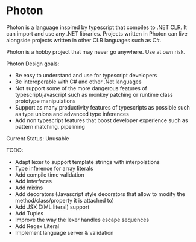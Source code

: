 # Photon

Photon is a language inspired by typescript that compiles to .NET CLR. It can import and use any .NET libraries.
Projects written in Photon can live alongside projects written in other CLR languages such as C#.

Photon is a hobby project that may never go anywhere. Use at own risk.

Photon Design goals:

-   Be easy to understand and use for typescript developers
-   Be interoperable with C# and other .Net languages
-   Not support some of the more dangerous features of typescript/javascript such as monkey patching or runtime class prototype manipulations
-   Support as many productivity features of typescripts as possible such as type unions and advanced type inferences
-   Add non typescript features that boost developer experience such as pattern matching, pipelining

Current Status: Unusable

TODO:

-   Adapt lexer to support template strings with interpolations
-   Type inference for array literals
-   Add compile time validation
-   Add interfaces
-   Add mixins
-   Add decorators (Javascript style decorators that allow to modify the method/class/property it is attached to)
-   Add JSX (XML literal) support
-   Add Tuples
-   Improve the way the lexer handles escape sequences
-   Add Regex Literal
-   Implement language server & validation
